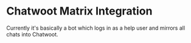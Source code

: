 # Chatwoot Matrix Integration

Currently it's basically a bot which logs in as a help user and mirrors all
chats into Chatwoot.

